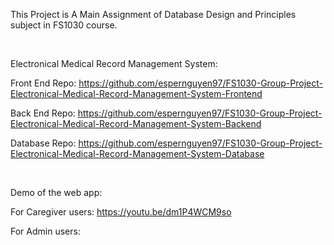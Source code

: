 This Project is A Main Assignment of Database Design and Principles subject in FS1030 course.

<br>

Electronical Medical Record Management System:

Front End Repo: https://github.com/espernguyen97/FS1030-Group-Project-Electronical-Medical-Record-Management-System-Frontend

Back End Repo: https://github.com/espernguyen97/FS1030-Group-Project-Electronical-Medical-Record-Management-System-Backend

Database Repo: https://github.com/espernguyen97/FS1030-Group-Project-Electronical-Medical-Record-Management-System-Database

<br>

Demo of the web app: 

For Caregiver users:  https://youtu.be/dm1P4WCM9so

For Admin users: 
